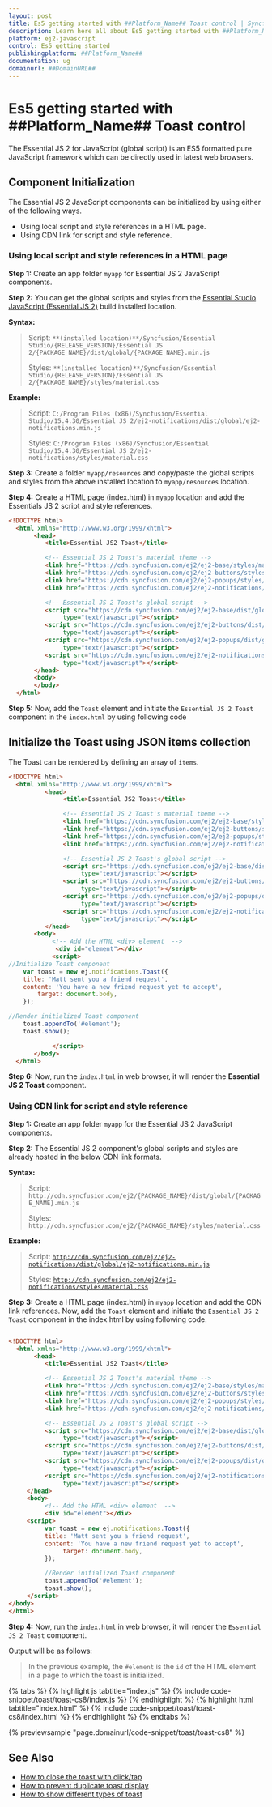 ```yaml
---
layout: post
title: Es5 getting started with ##Platform_Name## Toast control | Syncfusion
description: Learn here all about Es5 getting started with ##Platform_Name## Toast control of Syncfusion Essential JS 2 and more details.
platform: ej2-javascript
control: Es5 getting started 
publishingplatform: ##Platform_Name##
documentation: ug
domainurl: ##DomainURL##
---
```


# Es5 getting started with ##Platform_Name## Toast control

The Essential JS 2 for JavaScript (global script) is an ES5 formatted pure JavaScript framework which can be directly used in latest web browsers.

## Component Initialization

The Essential JS 2 JavaScript components can be initialized by using either of the following ways.

* Using local script and style references in a HTML page.
* Using CDN link for script and style reference.

### Using local script and style references in a HTML page

**Step 1:** Create an app folder `myapp` for Essential JS 2 JavaScript components.

**Step 2:** You can get the global scripts and styles from the [Essential Studio JavaScript (Essential JS 2)](https://www.syncfusion.com/downloads/essential-js2) build installed location.

**Syntax:**
> Script: `**(installed location)**/Syncfusion/Essential Studio/{RELEASE_VERSION}/Essential JS 2/{PACKAGE_NAME}/dist/global/{PACKAGE_NAME}.min.js`
>
> Styles: `**(installed location)**/Syncfusion/Essential Studio/{RELEASE_VERSION}/Essential JS 2/{PACKAGE_NAME}/styles/material.css`

**Example:**

> Script: `C:/Program Files (x86)/Syncfusion/Essential Studio/15.4.30/Essential JS 2/ej2-notifications/dist/global/ej2-notifications.min.js`
>
> Styles: `C:/Program Files (x86)/Syncfusion/Essential Studio/15.4.30/Essential JS 2/ej2-notifications/styles/material.css`

**Step 3:** Create a folder `myapp/resources` and copy/paste the global scripts and styles from the above installed location to `myapp/resources` location.

**Step 4:** Create a HTML page (index.html) in `myapp` location and add the Essentials JS 2 script and style references.

```html
<!DOCTYPE html>
  <html xmlns="http://www.w3.org/1999/xhtml">
       <head>
          <title>Essential JS2 Toast</title>

          <!-- Essential JS 2 Toast's material theme -->
          <link href="https://cdn.syncfusion.com/ej2/ej2-base/styles/material.css" rel="stylesheet" type="text/css" />
          <link href="https://cdn.syncfusion.com/ej2/ej2-buttons/styles/material.css" rel="stylesheet" type="text/css" />
          <link href="https://cdn.syncfusion.com/ej2/ej2-popups/styles/material.css" rel="stylesheet" type="text/css" />
          <link href="https://cdn.syncfusion.com/ej2/ej2-notifications/styles/material.css" rel="stylesheet" type="text/css" />

          <!-- Essential JS 2 Toast's global script -->
          <script src="https://cdn.syncfusion.com/ej2/ej2-base/dist/global/ej2-base.min.js"
               type="text/javascript"></script>
          <script src="https://cdn.syncfusion.com/ej2/ej2-buttons/dist/global/ej2-buttons.min.js"
               type="text/javascript"></script>
          <script src="https://cdn.syncfusion.com/ej2/ej2-popups/dist/global/ej2-popups.min.js"
               type="text/javascript"></script>
          <script src="https://cdn.syncfusion.com/ej2/ej2-notifications/dist/global/ej2-notifications.min.js"
               type="text/javascript"></script>
       </head>
       <body>
       </body>
  </html>
```

**Step 5:** Now, add the `Toast` element and initiate the `Essential JS 2 Toast` component in the `index.html` by using following code

## Initialize the Toast using JSON items collection

The Toast can be rendered by defining an array of `items`.

```html
<!DOCTYPE html>
  <html xmlns="http://www.w3.org/1999/xhtml">
          <head>
               <title>Essential JS2 Toast</title>

               <!-- Essential JS 2 Toast's material theme -->
               <link href="https://cdn.syncfusion.com/ej2/ej2-base/styles/material.css" rel="stylesheet" type="text/css" />
               <link href="https://cdn.syncfusion.com/ej2/ej2-buttons/styles/material.css" rel="stylesheet" type="text/css" />
               <link href="https://cdn.syncfusion.com/ej2/ej2-popups/styles/material.css" rel="stylesheet" type="text/css" />
               <link href="https://cdn.syncfusion.com/ej2/ej2-notifications/styles/material.css" rel="stylesheet" type="text/css" />

               <!-- Essential JS 2 Toast's global script -->
               <script src="https://cdn.syncfusion.com/ej2/ej2-base/dist/global/ej2-base.min.js"
                    type="text/javascript"></script>
               <script src="https://cdn.syncfusion.com/ej2/ej2-buttons/dist/global/ej2-buttons.min.js"
                    type="text/javascript"></script>
               <script src="https://cdn.syncfusion.com/ej2/ej2-popups/dist/global/ej2-popups.min.js"
                    type="text/javascript"></script>
               <script src="https://cdn.syncfusion.com/ej2/ej2-notifications/dist/global/ej2-notifications.min.js"
                    type="text/javascript"></script>
          </head>
       <body>
            <!-- Add the HTML <div> element  -->
             <div id="element"></div>
            <script>
//Initialize Toast component
    var toast = new ej.notifications.Toast({
    title: 'Matt sent you a friend request',
    content: 'You have a new friend request yet to accept',
        target: document.body,
    });

//Render initialized Toast component
    toast.appendTo('#element');
    toast.show();

            </script>
       </body>
  </html>
```

**Step 6:** Now, run the `index.html` in web browser, it will render the **Essential JS 2 Toast** component.

### Using CDN link for script and style reference

**Step 1:** Create an app folder `myapp` for the Essential JS 2 JavaScript components.

**Step 2:** The Essential JS 2 component's global scripts and styles are already hosted in the below CDN link formats.

**Syntax:**
> Script: `http://cdn.syncfusion.com/ej2/{PACKAGE_NAME}/dist/global/{PACKAGE_NAME}.min.js`
>
> Styles: `http://cdn.syncfusion.com/ej2/{PACKAGE_NAME}/styles/material.css`

**Example:**
> Script: [`http://cdn.syncfusion.com/ej2/ej2-notifications/dist/global/ej2-notifications.min.js`](http://cdn.syncfusion.com/ej2/ej2-notifications/dist/global/ej2-notifications.min.js)
>
> Styles: [`http://cdn.syncfusion.com/ej2/ej2-notifications/styles/material.css`](http://cdn.syncfusion.com/ej2/ej2-notifications/styles/material.css)

**Step 3:** Create a HTML page (index.html) in `myapp` location and add the CDN link references. Now, add the `Toast` element and initiate the `Essential JS 2 Toast` component in the index.html by using following code.

```html

<!DOCTYPE html>
  <html xmlns="http://www.w3.org/1999/xhtml">
       <head>
          <title>Essential JS2 Toast</title>

          <!-- Essential JS 2 Toast's material theme -->
          <link href="https://cdn.syncfusion.com/ej2/ej2-base/styles/material.css" rel="stylesheet" type="text/css" />
          <link href="https://cdn.syncfusion.com/ej2/ej2-buttons/styles/material.css" rel="stylesheet" type="text/css" />
          <link href="https://cdn.syncfusion.com/ej2/ej2-popups/styles/material.css" rel="stylesheet" type="text/css" />
          <link href="https://cdn.syncfusion.com/ej2/ej2-notifications/styles/material.css" rel="stylesheet" type="text/css" />

          <!-- Essential JS 2 Toast's global script -->
          <script src="https://cdn.syncfusion.com/ej2/ej2-base/dist/global/ej2-base.min.js"
               type="text/javascript"></script>
          <script src="https://cdn.syncfusion.com/ej2/ej2-buttons/dist/global/ej2-buttons.min.js"
               type="text/javascript"></script>
          <script src="https://cdn.syncfusion.com/ej2/ej2-popups/dist/global/ej2-popups.min.js"
               type="text/javascript"></script>
          <script src="https://cdn.syncfusion.com/ej2/ej2-notifications/dist/global/ej2-notifications.min.js"
               type="text/javascript"></script>
     </head>
     <body>
          <!-- Add the HTML <div> element  -->
          <div id="element"></div>
     <script>
          var toast = new ej.notifications.Toast({
          title: 'Matt sent you a friend request',
          content: 'You have a new friend request yet to accept',
               target: document.body,
          });

          //Render initialized Toast component
          toast.appendTo('#element');
          toast.show();
     </script>
</body>
</html>

```

**Step 4:** Now, run the `index.html` in web browser, it will render the `Essential JS 2 Toast` component.

Output will be as follows:

> In the previous example, the `#element` is the `id` of the HTML element in a page to which the toast is initialized.

{% tabs %}
{% highlight js tabtitle="index.js" %}
{% include code-snippet/toast/toast-cs8/index.js %}
{% endhighlight %}
{% highlight html tabtitle="index.html" %}
{% include code-snippet/toast/toast-cs8/index.html %}
{% endhighlight %}
{% endtabs %}
        
{% previewsample "page.domainurl/code-snippet/toast/toast-cs8" %}

## See Also

* [How to close the toast with click/tap](./how-to/close-the-toast-with-click-tap)
* [How to prevent duplicate toast display](./how-to/prevent-duplicate-toast-display)
* [How to show different types of toast](./how-to/show-different-types-of-toast)